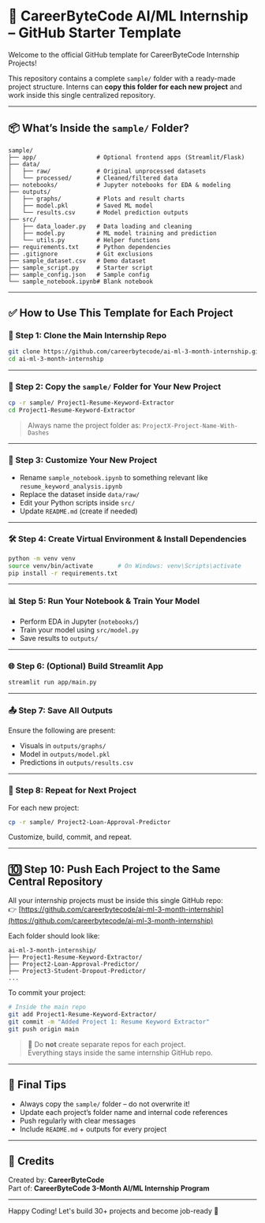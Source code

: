 # 🚀 CareerByteCode AI/ML Internship – GitHub Starter Template

Welcome to the official GitHub template for CareerByteCode Internship Projects!

This repository contains a complete `sample/` folder with a ready-made project structure. Interns can **copy this folder for each new project** and work inside this single centralized repository.

---

## 📦 What’s Inside the `sample/` Folder?

```
sample/
├── app/                 # Optional frontend apps (Streamlit/Flask)
├── data/
│   ├── raw/             # Original unprocessed datasets
│   └── processed/       # Cleaned/filtered data
├── notebooks/           # Jupyter notebooks for EDA & modeling
├── outputs/
│   ├── graphs/          # Plots and result charts
│   ├── model.pkl        # Saved ML model
│   └── results.csv      # Model prediction outputs
├── src/
│   ├── data_loader.py   # Data loading and cleaning
│   ├── model.py         # ML model training and prediction
│   └── utils.py         # Helper functions
├── requirements.txt     # Python dependencies
├── .gitignore           # Git exclusions
├── sample_dataset.csv   # Demo dataset
├── sample_script.py     # Starter script
├── sample_config.json   # Sample config
└── sample_notebook.ipynb# Blank notebook
```

---

## ✅ How to Use This Template for Each Project

### 🔁 Step 1: Clone the Main Internship Repo

```bash
git clone https://github.com/careerbytecode/ai-ml-3-month-internship.git
cd ai-ml-3-month-internship
```

---

### 📂 Step 2: Copy the `sample/` Folder for Your New Project

```bash
cp -r sample/ Project1-Resume-Keyword-Extractor
cd Project1-Resume-Keyword-Extractor
```

> Always name the project folder as:
> `ProjectX-Project-Name-With-Dashes`

---

### 📝 Step 3: Customize Your New Project

- Rename `sample_notebook.ipynb` to something relevant like `resume_keyword_analysis.ipynb`
- Replace the dataset inside `data/raw/`
- Edit your Python scripts inside `src/`
- Update `README.md` (create if needed)

---

### 🛠️ Step 4: Create Virtual Environment & Install Dependencies

```bash
python -m venv venv
source venv/bin/activate       # On Windows: venv\Scripts\activate
pip install -r requirements.txt
```

---

### 📊 Step 5: Run Your Notebook & Train Your Model

- Perform EDA in Jupyter (`notebooks/`)
- Train your model using `src/model.py`
- Save results to `outputs/`

---

### 🌐 Step 6: (Optional) Build Streamlit App

```bash
streamlit run app/main.py
```

---

### 📤 Step 7: Save All Outputs

Ensure the following are present:
- Visuals in `outputs/graphs/`
- Model in `outputs/model.pkl`
- Predictions in `outputs/results.csv`

---

### 🔁 Step 8: Repeat for Next Project

For each new project:
```bash
cp -r sample/ Project2-Loan-Approval-Predictor
```
Customize, build, commit, and repeat.

---

## 🔟 Step 10: Push Each Project to the Same Central Repository

All your internship projects must be inside this single GitHub repo:  
👉 [https://github.com/careerbytecode/ai-ml-3-month-internship](https://github.com/careerbytecode/ai-ml-3-month-internship)

Each folder should look like:
```
ai-ml-3-month-internship/
├── Project1-Resume-Keyword-Extractor/
├── Project2-Loan-Approval-Predictor/
├── Project3-Student-Dropout-Predictor/
...
```

To commit your project:

```bash
# Inside the main repo
git add Project1-Resume-Keyword-Extractor/
git commit -m "Added Project 1: Resume Keyword Extractor"
git push origin main
```

> 🔄 Do **not** create separate repos for each project.  
> Everything stays inside the same internship GitHub repo.

---

## 🧠 Final Tips

- Always copy the `sample/` folder – do not overwrite it!
- Update each project’s folder name and internal code references
- Push regularly with clear messages
- Include `README.md` + outputs for every project

---

## 👏 Credits

Created by: **CareerByteCode**  
Part of: **CareerByteCode 3-Month AI/ML Internship Program**

---

Happy Coding! Let's build 30+ projects and become job-ready 🚀
